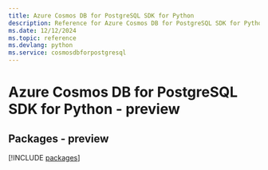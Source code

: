 ```yaml
---
title: Azure Cosmos DB for PostgreSQL SDK for Python
description: Reference for Azure Cosmos DB for PostgreSQL SDK for Python
ms.date: 12/12/2024
ms.topic: reference
ms.devlang: python
ms.service: cosmosdbforpostgresql
---
```

# Azure Cosmos DB for PostgreSQL SDK for Python - preview
## Packages - preview
[!INCLUDE [packages](cosmos-db-for-postgresql-index.md)]